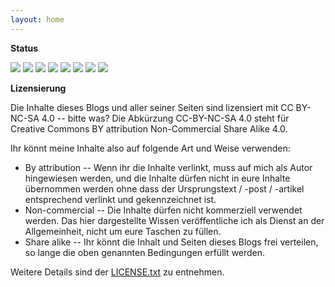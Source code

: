 ```yaml
---
layout: home
---
```


**Status**

![](https://img.shields.io/github/languages/count/flowinho/my-blog) ![](https://img.shields.io/github/languages/top/flowinho/my-blog) ![](https://img.shields.io/github/languages/code-size/flowinho/my-blog) ![](https://img.shields.io/github/repo-size/flowinho/my-blog) ![](https://img.shields.io/github/contributors/flowinho/my-blog) ![](https://img.shields.io/github/last-commit/flowinho/my-blog) ![](https://img.shields.io/github/deployments/flowinho/my-blog/github-pages?label=github-pages) ![](https://img.shields.io/badge/dedicated--to-my--daughters-important)

**Lizensierung**

Die Inhalte dieses Blogs und aller seiner Seiten sind lizensiert mit CC BY-NC-SA 4.0 -- bitte was? Die Abkürzung CC-BY-NC-SA 4.0 steht für Creative Commons BY attribution Non-Commercial Share Alike 4.0.

Ihr könnt meine Inhalte also auf folgende Art und Weise verwenden:

- By attribution -- Wenn ihr die Inhalte verlinkt, muss auf mich als Autor hingewiesen werden, und die Inhalte dürfen nicht in eure Inhalte übernommen werden ohne dass der Ursprungstext / -post / -artikel entsprechend verlinkt und gekennzeichnet ist.
- Non-commercial -- Die Inhalte dürfen nicht kommerziell verwendet werden. Das hier dargestellte Wissen veröffentliche ich als Dienst an der Allgemeinheit, nicht um eure Taschen zu füllen.
- Share alike -- Ihr könnt die Inhalt und Seiten dieses Blogs frei verteilen, so lange die oben genannten Bedingungen erfüllt werden.

Weitere Details sind der [LICENSE.txt](https://github.com/flowinho/my-blog/blob/master/LICENSE.txt) zu entnehmen.